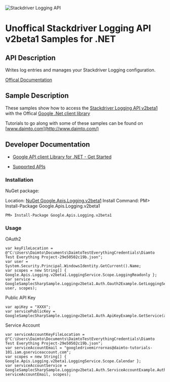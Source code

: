 ﻿![Stackdriver Logging API](http://www.google.com/images/icons/product/search-32.gif)

# Unoffical Stackdriver Logging API v2beta1 Samples for .NET  

## API Description

Writes log entries and manages your Stackdriver Logging configuration.

[Offical Documentation](https://cloud.google.com/logging/docs/)

## Sample Description

These samples show how to access the [Stackdriver Logging API v2beta1](https://cloud.google.com/logging/docs/) with the Offical [Google .Net client library](https://github.com/google/google-api-dotnet-client)

Tutorials to go along with some of these samples can be found on [www.daimto.com](http://www.daimto.com/)

## Developer Documentation

* [Google API client Library for .NET - Get Started](https://developers.google.com/api-client-library/dotnet/get_started)

* [Supported APIs](https://developers.google.com/api-client-library/dotnet/apis/)

### Installation

NuGet package:

Location: [NuGet Google.Apis.Logging.v2beta1](https://www.nuget.org/packages/Google.Apis.Logging.v2beta1)
Install Command: PM>  Install-Package Google.Apis.Logging.v2beta1

```
PM> Install-Package Google.Apis.Logging.v2beta1
```

### Usage

OAuth2
```
var keyFileLocation = @"C:\Users\Daimto\Documents\DaimtoTestEverythingCredentials\Diamto Test Everything Project-29e50502c19b.json";
var user = System.Security.Principal.WindowsIdentity.GetCurrent().Name;
var scopes = new String[] { Google.Apis.Logging.v2beta1.LoggingService.Scope.LoggingReadonly };
var service = GoogleSamplecSharpSample.Loggingv2beta1.Auth.Oauth2Example.GetLoggingService(keyFileLocation, user, scopes);
```

Public API Key

```
var apiKey = "XXXX";
var servicePublicKey = GoogleSamplecSharpSample.Loggingv2beta1.Auth.ApiKeyExample.GetService(apiKey);
```

Service Account
```
var serviceAccountKeyFileLocation = @"C:\Users\Daimto\Documents\DaimtoTestEverythingCredentials\Diamto Test Everything Project-29e50502c19b.json";
var serviceAccountEmail = "googledrivemirrornas@daimto-tutorials-101.iam.gserviceaccount.com";
var scopes = new String[] { Google.Apis.Logging.v2beta1.LoggingService.Scope.Calendar };            
var serviceAccountService = GoogleSamplecSharpSample.Loggingv2beta1.Auth.ServiceAccountExample.AuthenticateServiceAccount(serviceAccountKeyFileLocation, serviceAccountEmail, scopes);
```
